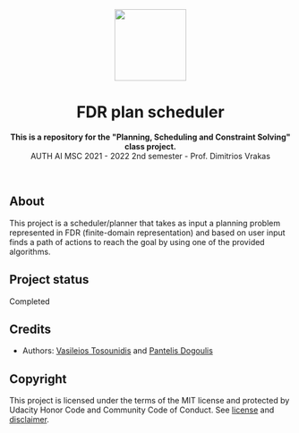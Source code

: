 <div align="center"><img src="https://www.auth.gr/wp-content/uploads/LogoAUTH72ppi.png" width="128" height="128"></div>
<h1 align="center">FDR plan scheduler</h1>
<p align="center"><strong>This is a repository for the "Planning, Scheduling and Constraint Solving" class project.</strong>
<br>AUTH AI MSC 2021 - 2022 2nd semester - Prof. Dimitrios Vrakas</p>
<br/>
<h2>About</h2>
This project is a scheduler/planner that takes as input a planning problem represented in FDR (finite-domain representation) and based on user input finds a path of actions to reach the goal by using one of the provided algorithms.

<h2>Project status</h2>
Completed

<h2>Credits</h2>

- Authors: <a href="https://github.com/V4570" target="_blank">Vasileios Tosounidis</a> and <a href="https://github.com/dogoulis" target="_blank">Pantelis Dogoulis</a>

<h2>Copyright</h2>
This project is licensed under the terms of the MIT license and protected by Udacity Honor Code and Community Code of Conduct. See <a href="LICENSE.md">license</a> and <a href="LICENSE.DISCLAIMER.md">disclaimer</a>.
